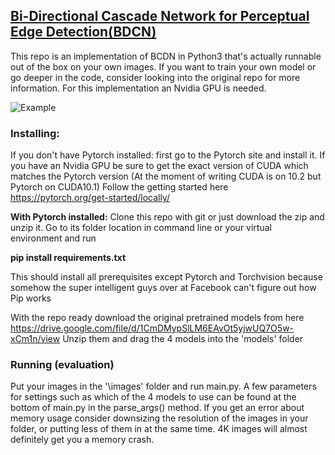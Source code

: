 ## [Bi-Directional Cascade Network for Perceptual Edge Detection(BDCN)](https://arxiv.org/pdf/1902.10903.pdf)


This repo is an implementation of BCDN  in Python3 that's actually runnable out of the box on your own images. If you want to train your own model or go deeper in the code, consider looking into the original repo for more information. For this implementation an Nvidia GPU is needed.


![Example](images\ReadmeImagesmg.jpg)

### Installing:
If you don't have Pytorch installed: first go to the Pytorch site and install it. If you have an Nvidia GPU be sure to get the exact version of CUDA which matches the Pytorch version (At the moment of writing CUDA is on 10.2 but Pytorch on CUDA10.1)
Follow the getting started here https://pytorch.org/get-started/locally/

<b>With Pytorch installed:</b>
Clone this repo with git or just download the zip and unzip it. Go to its folder location in command line or your virtual environment and run 

<b>pip install requirements.txt</b>

This should install all prerequisites except Pytorch and Torchvision because somehow the super intelligent guys over at Facebook can't figure out how Pip works

With the repo ready download the original pretrained models from here https://drive.google.com/file/d/1CmDMypSlLM6EAvOt5yjwUQ7O5w-xCm1n/view
Unzip them and drag the 4 models into the 'models' folder

### Running (evaluation)
Put your images in the '\images' folder and run main.py.
A few parameters for settings such as which of the 4 models to use can be found at the bottom of main.py in the parse_args() method.
If you get an error about memory usage consider downsizing the resolution of the images in your folder, or putting less of them in at the same time. 4K images will almost definitely get you a memory crash.